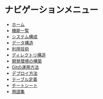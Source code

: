 ナビゲーションメニュー
====================

- [ホーム](index.md)
- [機能一覧](features/)
- [システム構成](architecture.md)
- [データ構造](data_structure.md)
- [利用技術](technology.md)
- [ディレクトリ構造](directory_structure.md)
- [開発環境の構築](setup_environment.md)
- [Gitの運用方法](git_operation.md)
- [デプロイ方法](deploy.md)
- [テーブル定義](schema/)
- [チートシート](cheat_sheet.md)
- [用語集](glossary.md)
